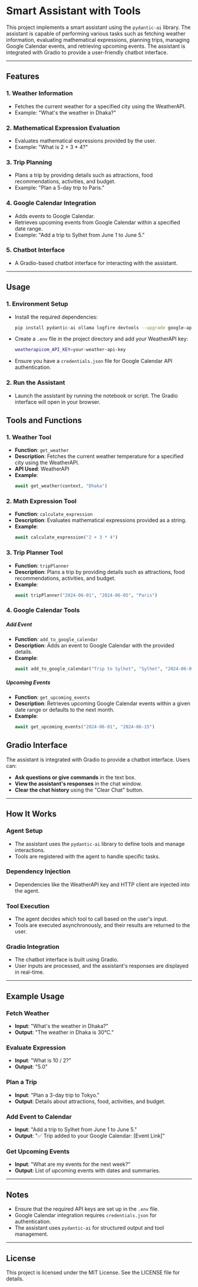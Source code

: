 # Smart Assistant with Tools

This project implements a smart assistant using the `pydantic-ai` library. The assistant is capable of performing various tasks such as fetching weather information, evaluating mathematical expressions, planning trips, managing Google Calendar events, and retrieving upcoming events. The assistant is integrated with Gradio to provide a user-friendly chatbot interface.

---

## Features

### 1. **Weather Information**
- Fetches the current weather for a specified city using the WeatherAPI.
- Example: "What's the weather in Dhaka?"

### 2. **Mathematical Expression Evaluation**
- Evaluates mathematical expressions provided by the user.
- Example: "What is 2 + 3 * 4?"

### 3. **Trip Planning**
- Plans a trip by providing details such as attractions, food recommendations, activities, and budget.
- Example: "Plan a 5-day trip to Paris."

### 4. **Google Calendar Integration**
- Adds events to Google Calendar.
- Retrieves upcoming events from Google Calendar within a specified date range.
- Example: "Add a trip to Sylhet from June 1 to June 5."

### 5. **Chatbot Interface**
- A Gradio-based chatbot interface for interacting with the assistant.

---

## Usage

### 1. **Environment Setup**
- Install the required dependencies:
  ```bash
  pip install pydantic-ai ollama logfire devtools --upgrade google-api-python-client google-auth-httplib2 google-auth-oauthlib
  ```
- Create a `.env` file in the project directory and add your WeatherAPI key:
  ```bash
  weatherapicom_API_KEY=your-weather-api-key
  ```
- Ensure you have a `credentials.json` file for Google Calendar API authentication.

### 2. **Run the Assistant**
- Launch the assistant by running the notebook or script. The Gradio interface will open in your browser.

## Tools and Functions

### 1. **Weather Tool**
- **Function**: `get_weather`
- **Description**: Fetches the current weather temperature for a specified city using the WeatherAPI.
- **API Used**: WeatherAPI
- **Example**:
  ```python
  await get_weather(context, "Dhaka")
  ```
### 2. **Math Expression Tool**
- **Function**: `calculate_expression`
- **Description**: Evaluates mathematical expressions provided as a string.
- **Example**:
  ```python
  await calculate_expression("2 + 3 * 4")
  ```
### 3. **Trip Planner Tool**
- **Function**: `tripPlanner`
- **Description**: Plans a trip by providing details such as attractions, food recommendations, activities, and budget.
- **Example**:
  ```python
  await tripPlanner("2024-06-01", "2024-06-05", "Paris")
  ```
### 4. **Google Calendar Tools**
##### Add Event
- **Function**: `add_to_google_calendar`
- **Description**: Adds an event to Google Calendar with the provided details.
- **Example**:
  ```python
  await add_to_google_calendar("Trip to Sylhet", "Sylhet", "2024-06-01", "2024-06-05")
  ```
##### Upcoming Events
- **Function**: `get_upcoming_events`
- **Description**: Retrieves upcoming Google Calendar events within a given date range or defaults to the next month.
- **Example**:
  ```python
  await get_upcoming_events("2024-06-01", "2024-06-15")
  ```

## Gradio Interface

The assistant is integrated with Gradio to provide a chatbot interface. Users can:
- **Ask questions or give commands** in the text box.
- **View the assistant's responses** in the chat window.
- **Clear the chat history** using the "Clear Chat" button.

---

## How It Works

### Agent Setup
- The assistant uses the `pydantic-ai` library to define tools and manage interactions.
- Tools are registered with the agent to handle specific tasks.

### Dependency Injection
- Dependencies like the WeatherAPI key and HTTP client are injected into the agent.

### Tool Execution
- The agent decides which tool to call based on the user's input.
- Tools are executed asynchronously, and their results are returned to the user.

### Gradio Integration
- The chatbot interface is built using Gradio.
- User inputs are processed, and the assistant's responses are displayed in real-time.

---

## Example Usage

### Fetch Weather
- **Input**: "What's the weather in Dhaka?"
- **Output**: "The weather in Dhaka is 30°C."

### Evaluate Expression
- **Input**: "What is 10 / 2?"
- **Output**: "5.0"

### Plan a Trip
- **Input**: "Plan a 3-day trip to Tokyo."
- **Output**: Details about attractions, food, activities, and budget.

### Add Event to Calendar
- **Input**: "Add a trip to Sylhet from June 1 to June 5."
- **Output**: "✅ Trip added to your Google Calendar: [Event Link]"

### Get Upcoming Events
- **Input**: "What are my events for the next week?"
- **Output**: List of upcoming events with dates and summaries.

---

## Notes
- Ensure that the required API keys are set up in the `.env` file.
- Google Calendar integration requires `credentials.json` for authentication.
- The assistant uses `pydantic-ai` for structured output and tool management.

---

## License
This project is licensed under the MIT License. See the LICENSE file for details.